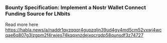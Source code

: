 ### Bounty Specification: Implement a Nostr Wallet Connect Funding Source for LNbits

Read more here https://habla.news/a/naddr1qvzqqqr4gupzqljn39ud4gy4md5cm52vxwj4wcqae6q807g3lzgpm2f4rwjes74kqqxnzdejxqcrqdp58qunsdf3z74727
